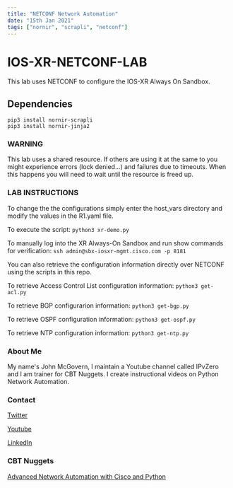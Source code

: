 ```yaml
---
title: "NETCONF Network Automation"
date: "15th Jan 2021"
tags: ["nornir", "scrapli", "netconf"]
---
```


# IOS-XR-NETCONF-LAB
This lab uses NETCONF to configure the IOS-XR Always On Sandbox.

## Dependencies

```
pip3 install nornir-scrapli
pip3 install nornir-jinja2 
```

### WARNING
This lab uses a shared resource. If others are using it at the same to you might experience errors (lock denied...) and failures due to timeouts.
When this happens you will need to wait until the resource is freed up.

### LAB INSTRUCTIONS
To change the the configurations simply enter the host_vars directory and modify the values in the R1.yaml file.

To execute the script:
```python3 xr-demo.py```

To manually log into the XR Always-On Sandbox and run show commands for verification:
```ssh admin@sbx-iosxr-mgmt.cisco.com -p 8181```

You can also retrieve the configuration information directly over NETCONF using the scripts in this repo.

To retrieve Access Control List configuration information:
```python3 get-acl.py```

To retrieve BGP configurarion information:
```python3 get-bgp.py```

To retrieve OSPF configuration information:
```python3 get-ospf.py```

To retrieve NTP configuration information:
```python3 get-ntp.py```




### About Me
My name's John McGovern, I maintain a Youtube channel called IPvZero and I am trainer for CBT Nuggets. 
I create instructional videos on Python Network Automation.

### Contact

[Twitter](https://twitter.com/IPvZero)

[Youtube](https://youtube.com/c/IPvZero)

[LinkedIn](https://www.linkedin.com/in/ipvzero)

### CBT Nuggets 

[Advanced Network Automation with Cisco and Python](http://learn.gg/adv-net)

